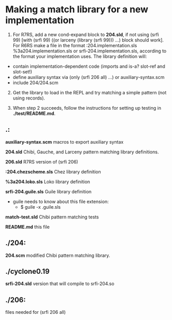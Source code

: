 # Making a match library for a new implementation

1. For R7RS, add a new cond-expand block to **204.sld**, if not using (srfi 99) [with (srfi 99) ((or larceny (library (srfi 99))) ...) block should work]. For R6RS make a file in the format :204.implementation.sls %3a204.implementation.sls or srfi-204.implementation.sls, according to the format your implementation uses. The library definition will:
  - contain implementation-dependent code (imports and is-a? slot-ref and slot-set!)
  - define auxiliary syntax via (only (srfi 206 all) ...) or auxiliary-syntax.scm
  - include 204/204.scm

2. Get the library to load in the REPL and try matching a simple pattern (not using records).

3. When step 2 succeeds, follow the instructions for setting up testing in **./test/README.md**.


## .:

**auxiliary-syntax.scm** macros to export auxiliary syntax

**204.sld** Chibi, Gauche, and Larceny pattern matching library definitions.

**206.sld** R7RS version of (srfi 206)

**:204.chezscheme.sls** Chez library definition

**%3a204.loko.sls** Loko library definition

**srfi-204.guile.sls** Guile library definition
 - guile needs to know about this file extension:
   - $ guile -x .guile.sls

**match-test.sld** Chibi pattern matching tests

**README.md** this file

## ./204:

**204.scm** modified Chibi pattern matching library.

## ./cyclone0.19
**srfi-204.sld** version that will compile to srfi-204.so

## ./206:
 files needed for (srfi 206 all)
